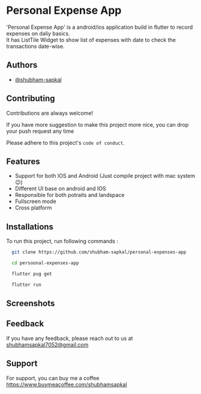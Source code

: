 
# Personal Expense App

'Personal Expense App' is a android/ios application build in flutter
to record expenses on daliy basics.<br />
It has ListTile Widget to show list of expenses with date to check the transactions date-wise.

## Authors

- [@shubham-sapkal](https://www.github.com/shubham-sapkal)

## Contributing

Contributions are always welcome!

If you have more suggestion to make this project more nice, you can drop your push request any time

Please adhere to this project's `code of conduct`.

## Features

- Support for both IOS and Android (Just compile project with mac system 😉)
- Different UI base on android and IOS
- Responsible for both potraits and landspace
- Fullscreen mode
- Cross platform

## Installations

To run this project, run following commands :

```bash
  git clone https://github.com/shubham-sapkal/personal-expenses-app
```

```bash
  cd persoonal-expenses-app
```

``` bash
  flutter pug get
```

``` bash
  flutter run
```

## Screenshots

  
## Feedback

If you have any feedback, please reach out to us at shubhamsapkal7052@gmail.com

  
## Support

For support, you can buy me a coffee https://www.buymeacoffee.com/shubhamsapkal

  
